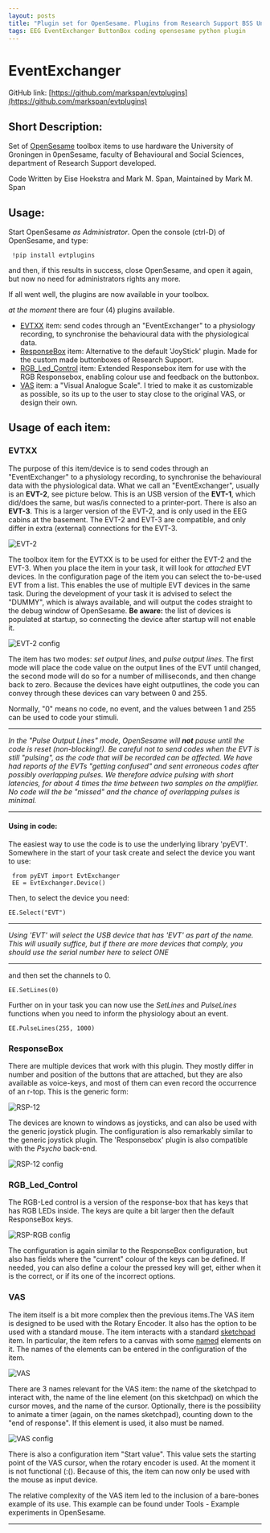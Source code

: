 ```yaml
---
layout: posts
title: "Plugin set for OpenSesame. Plugins from Research Support BSS University of Groningen"
tags: EEG EventExchanger ButtonBox coding opensesame python plugin
---
```


# EventExchanger

GitHub link:
[https://github.com/markspan/evtplugins](https://github.com/markspan/evtplugins)

## Short Description:

Set of [OpenSesame](https://osdoc.cogsci.nl/) toolbox items to use hardware the University of Groningen in 0penSesame,
faculty of Behavioural and Social Sciences, department of Research Support developed.

Code Written by Eise Hoekstra and Mark M. Span, Maintained by Mark M. Span

## Usage:

Start OpenSesame *as Administrator*.
Open the console (ctrl-D) of OpenSesame, and type:

```
 !pip install evtplugins
```
and then, if this results in success, close OpenSesame, and open it again, but now no need for administrators rights any more.

If all went well, the plugins are now available in your toolbox.


*at the moment* there are four (4) plugins available. 

- [EVTXX](#EVTXX) item: send codes through an "EventExchanger" to a physiology recording, to synchronise the behavioural data with the physiological data.
- [ResponseBox](#ResponseBox) item: Alternative to the default 'JoyStick' plugin. Made for the custom made buttonboxes of Research Support.
- [RGB_Led_Control](#RGB_Led_Control) item: Extended Responsebox item for use with the RGB Responsebox, enabling colour use and feedback on the buttonbox.
- [VAS](#VAS) item: a "Visual Analogue Scale". I tried to make it as customizable as possible, so its up to the user to stay close to the original VAS, or design their own.


## Usage of each item:

### <a name="EVTXX">EVTXX</a>
The purpose of this item/device is to send codes through an "EventExchanger" to a physiology recording, to synchronise the behavioural data with the physiological data.
What we call an "EventExchanger", usually is an **EVT-2**, see picture below. This is an USB version of the **EVT-1**, which did/does the same, but was/is connected to a printer-port. 
There is also an **EVT-3**. This is a larger version of the EVT-2, and is only used in the EEG cabins at the basement. The EVT-2 and EVT-3 are compatible, and only differ in extra (external) connections for the EVT-3.

![EVT-2](/images/EVT-2.jpg)

The toolbox item for the EVTXX is to be used for either the EVT-2 and the EVT-3. When you place the item in your task, it will look for *attached* EVT devices. 
In the configuration page of the item you can select the to-be-used EVT from a list. This enables the use of multiple EVT devices in the same task. During the development of your task it is
advised to select the "DUMMY", which is always available, and will output the codes straight to the debug window of OpenSesame. **Be aware:** the list of devices is populated at startup, so connecting 
the device after startup will not enable it. 

![EVT-2 config](/images/EVT-config.png)

The item has two modes: *set output lines*, and *pulse output lines*. The first mode will place the code value on the output lines of the EVT until changed, the second mode will
do so for a number of milliseconds, and then change back to zero. Because the devices have eight outputlines, the code you can convey through these devices can vary between 0 and 255.

Normally, "0" means no code, no event, and the values between 1 and 255 can be used to code your stimuli. 

---
*In the "Pulse Output Lines" mode, OpenSesame will **not** pause until the code is reset (non-blocking!). Be careful not to send codes when the EVT is still "pulsing", as the code that will be recorded can be affected. We  have had reports of the EVTs "getting confused" and sent erroneous codes after possibly overlapping pulses. We therefore advice pulsing with short latencies, for about 4 times the time between two samples on the amplifier. No code will the be "missed" and the chance of overlapping pulses is minimal.*

--- 

#### Using in code:

The easiest way to use the code is to use the underlying library 'pyEVT'. Somewhere in the start of your task create and select the device you want to use:

```
 from pyEVT import EvtExchanger 
 EE = EvtExchanger.Device() 
```

Then, to select the device you need:

``` 
EE.Select("EVT") 
```
---
*Using 'EVT' will select the USB device that has 'EVT' as part of the name. This will usually suffice, but if there are more devices that comply, you should use the serial number here to select ONE*

---

and then set the channels to 0.

``` 
EE.SetLines(0) 
```
Further on in your task you can now use the *SetLines* and *PulseLines* functions when you need to inform the physiology about an event.
```
EE.PulseLines(255, 1000) 
```
 

### <a name="ResponseBox">ResponseBox</a>

There are multiple devices that work with this plugin. They mostly differ in number and position of the buttons that are attached, but they are also available as voice-keys, and most of them can even record the occurrence of an r-top.
This is the generic form:

![RSP-12](/images/RSP-12.jpg)

The devices are known to windows as joysticks, and can also be used with the generic joystick plugin.
The configuration is also remarkably similar to the generic joystick plugin. The 'Responsebox' plugin is also compatible with the *Psycho* back-end.

![RSP-12 config](/images/RSP-config.png)

### <a name="RGB_Led_Control">RGB_Led_Control</a>
The RGB-Led control is a version of the response-box that has keys that has RGB LEDs inside. The keys are quite a bit larger then the default ResponseBox keys.

![RSP-RGB config](/images/RSP-RGB-config.png)

The configuration is again similar to the ResponseBox configuration, but also has fields where the "current" colour of the keys can be defined.
If needed, you can also define a colour the pressed key will get, either when it is the correct, or if its one of the incorrect options.

### <a name="VAS">VAS</a>
The item itself is a bit more complex then the previous items.The VAS item is designed to be used with the Rotary Encoder. It also has the option to be used with a standard mouse. 
The item interacts with a standard [sketchpad](https://osdoc.cogsci.nl/3.3/manual/stimuli/visual/#using-the-sketchpad-and-feedback-items) item. In particular,
the item refers to a canvas with some [named](https://osdoc.cogsci.nl/3.3/manual/python/canvas/#naming-accessing-and-modifying-elements) elements on it. 
The names of the elements can be entered in the configuration of the item.

![VAS](/images/VAS1.png)

There are 3 names relevant for the VAS item: the name of the sketchpad to interact with, the name of the line element (on this sketchpad) on which the cursor moves, and the name of the cursor.
Optionally, there is the possibility to animate a timer (again, on the names sketchpad), counting down to the "end of response". If this element is used, it also must be named.

![VAS config](/images/VAS-config.png)

There is also a configuration item "Start value". This value sets the starting point of the VAS cursor, when the rotary encoder is used. At the moment it is not functional (:(). Because of this, the item can now only be used with the mouse as input device.

The relative complexity of the VAS item led to the inclusion of a bare-bones example of its use. This example can be found under Tools - Example experiments in OpenSesame.

---

